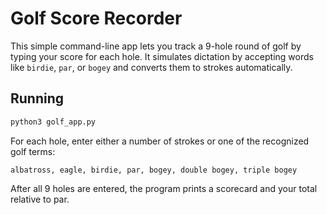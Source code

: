 # Golf Score Recorder

This simple command-line app lets you track a 9-hole round of golf by typing your score for each hole. It simulates dictation by accepting words like `birdie`, `par`, or `bogey` and converts them to strokes automatically.

## Running

```bash
python3 golf_app.py
```

For each hole, enter either a number of strokes or one of the recognized golf terms:

```
albatross, eagle, birdie, par, bogey, double bogey, triple bogey
```

After all 9 holes are entered, the program prints a scorecard and your total relative to par.
